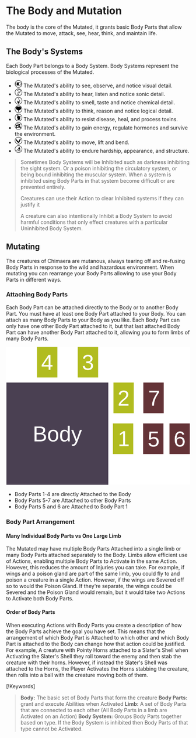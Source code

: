 # The Body and Mutation

The body is the core of the Mutated, it grants basic Body Parts that allow the Mutated to move, attack, see, hear, think, and maintain life.

## The Body's Systems

Each Body Part belongs to a Body System. Body Systems represent the biological processes of the Mutated.

- <img src="../media/sight_system.svg" width="20" height="20" alt="Sight"> The Mutated's ability to see, observe, and notice visual detail.
- <img src="../media/auditory_system.svg" width="20" height="20" alt="Auditory"> The Mutated's ability to hear, listen and notice sonic detail.
- <img src="../media/aromatic_system.svg" width="20" height="20" alt="Aromatic"> The Mutated's ability to smell, taste and notice chemical detail.
- <img src="../media/thought_system.svg" width="20" height="20" alt="Thought"> The Mutated's ability to think, reason and notice logical detail.
- <img src="../media/circulatory_system.svg" width="20" height="20" alt="Circulatory/Immune"> The Mutated's ability to resist disease, heal, and process toxins.
- <img src="../media/endocrine_system.svg" width="20" height="20" alt="Endocrine/Digestive/Immune"> The Mutated's ability to gain energy, regulate hormones and survive the environment.
- <img src="../media/muscular_system.svg" width="20" height="20" alt="Muscular"> The Mutated's ability to move, lift and bend.
- <img src="../media/integumentary_system.svg" width="20" height="20" alt="Integumentary"> The Mutated's ability to endure hardship, appearance, and structure.

> Sometimes Body Systems will be Inhibited such as darkness inhibiting the sight system. Or a poison inhibiting the circulatory system, or being bound inhibiting the muscular system. When a system is inhibited using Body Parts in that system become difficult or are prevented entirely.
>
> Creatures can use their Action to clear Inhibited systems if they can justify it
>
> A creature can also intentionally Inhibit a Body System to avoid harmful conditions that only effect creatures with a particular Uninhibited Body System.

## Mutating

The creatures of Chimaera are mutanous, always tearing off and re-fusing Body Parts in response to the wild and hazardous environment. When mutating you can rearrange your Body Parts allowing to use your Body Parts in different ways.

### Attaching Body Parts

Each Body Part can be attached directly to the Body or to another Body Part. You must have at least one Body Part attached to your Body. You can attach as many Body Parts to your Body as you like. Each Body Part can only have one other Body Part attached to it, but that last attached Body Part can have another Body Part attached to it, allowing you to form limbs of many Body Parts.

![Body Part Attachments](../media/body_part_attachement.svg)

- Body Parts 1-4 are directly Attached to the Body
- Body Parts 5-7 are Attached to other Body Parts
- Body Parts 5 and 6 are Attached to Body Part 1

### Body Part Arrangement

#### Many Individual Body Parts vs One Large Limb

The Mutated may have multiple Body Parts Attached into a single limb or many Body Parts attached separately to the Body. Limbs allow efficient use of Actions, enabling multiple Body Parts to Activate in the same Action. However, this reduces the amount of Injuries you can take. For example, if wings and a poison gland are part of the same limb, you could fly to and poison a creature in a single Action. However, if the wings are Severed off so to would the Poison Gland. If they're separate, the wings could be Severed and the Poison Gland would remain, but it would take two Actions to Activate both Body Parts.

#### Order of Body Parts

When executing Actions with Body Parts you create a description of how the Body Parts achieve the goal you have set. This means that the arrangement of which Body Part is Attached to which other and which Body Part is attached to the Body can change how that action could be justified. For example, A creature with Pointy Horns attached to a Slater's Shell when Activating the Slater's Shell they roll toward the enemy and then stab the creature with their horns. However, if instead the Slater's Shell was attached to the Horns, the Player Activates the Horns stabbing the creature, then rolls into a ball with the creature moving both of them.

[!Keywords]
> **Body:** The basic set of Body Parts that form the creature
> **Body Parts:** grant and execute Abilities when Activated
> **Limb:** A set of Body Parts that are connected to each other (All Body Parts in a limb are Activated on an Action)
> **Body System:** Groups Body Parts together based on type. If the Body System is inhibited then Body Parts of that type cannot be Activated.
